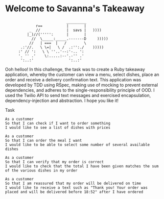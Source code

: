Welcome to Savanna's Takeaway
=============================
```
                            _________
              r==           |       |
           _  //            |  savs |   ))))
          |_)//(''''':      |       |
            //  \_____:_____.-------D     )))))
           //   | ===  |   /        \
       .:'//.   \ \=|   \ /  .:'':./    )))))
      :' // ':   \ \ ''..'--:'-.. ':
      '. '' .'    \:.....:--'.-'' .'
       ':..:'                ':..:'

 ```
Ooh helloo!
In this challenge, the task was to create a Ruby takeaway application, whereby the customer can view a menu, select dishes, place an order and receive a delivery confirmation text.
This application was developed by TDD using RSpec, making use of mocking to prevent external dependencies, and adheres to the single-responsibility principle of OOD.
I used the Twilio API to send text messages and exercised encapsulation, dependency-injection and abstraction. I hope you like it!



Task


```
As a customer
So that I can check if I want to order something
I would like to see a list of dishes with prices

As a customer
So that I can order the meal I want
I would like to be able to select some number of several available dishes

As a customer
So that I can verify that my order is correct
I would like to check that the total I have been given matches the sum of the various dishes in my order

As a customer
So that I am reassured that my order will be delivered on time
I would like to receive a text such as "Thank you! Your order was placed and will be delivered before 18:52" after I have ordered
```
